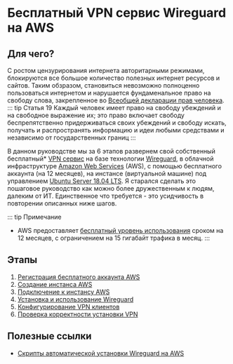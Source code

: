 # Бесплатный VPN сервис Wireguard на AWS

## Для чего?

С ростом цензурирования интернета авторитарными режимами, блокируются все большое количество полезных интернет ресурсов и сайтов.
Таким обзразом, становиться невозможно полноценно пользоваться интернетом и нарушается фундаменальное право на свободу слова, закрепленное во [Всеобщей декларации прав человека](https://www.un.org/ru/documents/decl_conv/declarations/declhr.shtml).
::: tip Статья 19
Каждый человек имеет право на свободу убеждений и на свободное выражение их; это право включает свободу беспрепятственно придерживаться своих убеждений и свободу искать, получать и распространять информацию и идеи любыми средствами и независимо от государственных границ
:::

В данном руководстве мы за 6 этапов развернем свой собственный бесплатный* [VPN сервис](https://ru.bmstu.wiki/VPN_(Virtual_Private_Network)) на базе технологии [Wireguard](https://www.wireguard.com/), в облачной инфраструктуре [Amazon Web Services](https://aws.amazon.com/ru/) (AWS), с помощью бесплатного аккаунта (на 12 месяцев), на инстансе (виртуальной машине) под управлением [Ubuntu Server 18.04 LTS](https://www.ubuntu.com/server).
Я старался сделать это пошаговое руководство как можно более дружественным к людям, далеким от ИТ. Единственное что требуется - это усидчивость в повторении описанных ниже шагов.   

::: tip Примечание
* AWS предоставляет [бесплатный уровень использования](https://aws.amazon.com/ru/free/faqs/) сроком на 12 месяцев, с ограничением на 15 гигабайт трафика в месяц.
:::

## Этапы 
1. [Регистрация бесплатного аккаунта AWS](aws-account-registration)
2. [Создание инстанса AWS](create-aws-instance)
3. [Подключение к инстансу AWS](connection-to-instance)
4. [Установка и использование Wireguard](configure-wireguard)
5. [Конфигурирование VPN клиентов](configure-vpn-clients)
6. [Проверка корректности установки VPN](check-the-installation-of-vpn)

## Полезные ссылки
* [Скрипты автоматической установки Wireguard на AWS](https://github.com/isystem-io/wireguard-aws)